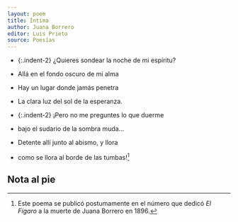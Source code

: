 ```yaml
---
layout: poem
title: Íntima
author: Juana Borrero
editor: Luis Prieto 
source: Poesías
---
```


- {:.indent-2} ¿Quieres sondear la noche de mi espíritu? 
- Allá en el fondo oscuro de mi alma
- Hay un lugar donde jamás penetra
- La clara luz del sol de la esperanza.

- {:.indent-2} ¡Pero no me preguntes lo que duerme
- bajo el sudario de la sombra muda...
- Detente allí junto al abismo, y llora
- como se llora al borde de las tumbas![^fn1]

## Nota al pie
[^fn1]: Este poema se publicó postumamente en el número que dedicó _El Fígaro_ a la muerte de Juana Borrero en 1896. 
